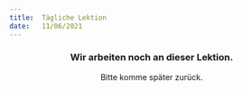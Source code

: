 ```yaml
---
title:  Tägliche Lektion
date:   11/06/2021
---
```


### <center>Wir arbeiten noch an dieser Lektion.</center>
<center>Bitte komme später zurück.</center>
